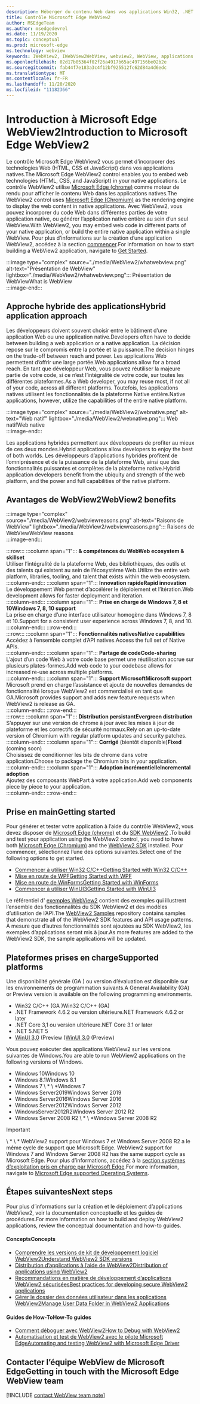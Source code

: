 ```yaml
---
description: Héberger du contenu Web dans vos applications Win32, .NET et UWP avec le contrôle Microsoft Edge WebView2
title: Contrôle Microsoft Edge WebView2
author: MSEdgeTeam
ms.author: msedgedevrel
ms.date: 11/19/2020
ms.topic: conceptual
ms.prod: microsoft-edge
ms.technology: webview
keywords: IWebView2, IWebView2WebView, webview2, WebView, applications Win32, Win32, Edge, ICoreWebView2, CoreWebView2, ICoreWebView2Host, contrôle de navigateur, HTML de bord, Windows Forms, WinForms, WPF, .NET, WinUI, Project REUNION
ms.openlocfilehash: 02d17b05364f02f26a4917b65ac497156be02b2e
ms.sourcegitcommit: fab44f7e183a3c4f12bf925512fc62d84a4d6edc
ms.translationtype: MT
ms.contentlocale: fr-FR
ms.lasthandoff: 11/20/2020
ms.locfileid: "11182366"
---
```

# <span data-ttu-id="b5e50-104">Introduction à Microsoft Edge WebView2</span><span class="sxs-lookup"><span data-stu-id="b5e50-104">Introduction to Microsoft Edge WebView2</span></span>  

<span data-ttu-id="b5e50-105">Le contrôle Microsoft Edge WebView2 vous permet d’incorporer des technologies Web (HTML, CSS et JavaScript) dans vos applications natives.</span><span class="sxs-lookup"><span data-stu-id="b5e50-105">The Microsoft Edge WebView2 control enables you to embed web technologies \(HTML, CSS, and JavaScript\) in your native applications.</span></span>  <span data-ttu-id="b5e50-106">Le contrôle WebView2 utilise [Microsoft Edge (chrome)][MicrosoftedgeinsiderMain] comme moteur de rendu pour afficher le contenu Web dans les applications natives.</span><span class="sxs-lookup"><span data-stu-id="b5e50-106">The WebView2 control uses [Microsoft Edge (Chromium)][MicrosoftedgeinsiderMain] as the rendering engine to display the web content in native applications.</span></span>  <span data-ttu-id="b5e50-107">Avec WebView2, vous pouvez incorporer du code Web dans différentes parties de votre application native, ou générer l’application native entière au sein d’un seul WebView.</span><span class="sxs-lookup"><span data-stu-id="b5e50-107">With WebView2, you may embed web code in different parts of your native application, or build the entire native application within a single WebView.</span></span>  <span data-ttu-id="b5e50-108">Pour plus d’informations sur la création d’une application WebView2, accédez à la section [commencer](#getting-started).</span><span class="sxs-lookup"><span data-stu-id="b5e50-108">For information on how to start building a WebView2 application, navigate to [Get Started](#getting-started).</span></span>  

:::image type="complex" source="./media/WebView2/whatwebview.png" alt-text="Présentation de WebView" lightbox="./media/WebView2/whatwebview.png":::
   <span data-ttu-id="b5e50-110">Présentation de WebView</span><span class="sxs-lookup"><span data-stu-id="b5e50-110">What is WebView</span></span>  
:::image-end:::  

## <span data-ttu-id="b5e50-111">Approche hybride des applications</span><span class="sxs-lookup"><span data-stu-id="b5e50-111">Hybrid application approach</span></span>  

<span data-ttu-id="b5e50-112">Les développeurs doivent souvent choisir entre le bâtiment d’une application Web ou une application native.</span><span class="sxs-lookup"><span data-stu-id="b5e50-112">Developers often have to decide between building a web application or a native application.</span></span>  <span data-ttu-id="b5e50-113">La décision repose sur le compromis entre la portée et la puissance.</span><span class="sxs-lookup"><span data-stu-id="b5e50-113">The decision hinges on the trade-off between reach and power.</span></span>  <span data-ttu-id="b5e50-114">Les applications Web permettent d’offrir une large portée.</span><span class="sxs-lookup"><span data-stu-id="b5e50-114">Web applications allow for a broad reach.</span></span>  <span data-ttu-id="b5e50-115">En tant que développeur Web, vous pouvez réutiliser la majeure partie de votre code, si ce n’est l’intégralité de votre code, sur toutes les différentes plateformes.</span><span class="sxs-lookup"><span data-stu-id="b5e50-115">As a Web developer, you may reuse most, if not all of your code, across all different platforms.</span></span>  <span data-ttu-id="b5e50-116">Toutefois, les applications natives utilisent les fonctionnalités de la plateforme Native entière.</span><span class="sxs-lookup"><span data-stu-id="b5e50-116">Native applications, however, utilize the capabilities of the entire native platform.</span></span>  

:::image type="complex" source="./media/WebView2/webnative.png" alt-text="Web natif" lightbox="./media/WebView2/webnative.png":::
   <span data-ttu-id="b5e50-118">Web natif</span><span class="sxs-lookup"><span data-stu-id="b5e50-118">Web native</span></span>  
:::image-end:::  

<span data-ttu-id="b5e50-119">Les applications hybrides permettent aux développeurs de profiter au mieux de ces deux mondes.</span><span class="sxs-lookup"><span data-stu-id="b5e50-119">Hybrid applications allow developers to enjoy the best of both worlds.</span></span>  <span data-ttu-id="b5e50-120">Les développeurs d’applications hybrides profitent de l’omniprésence et de la puissance de la plateforme Web, ainsi que des fonctionnalités puissantes et complètes de la plateforme native.</span><span class="sxs-lookup"><span data-stu-id="b5e50-120">Hybrid application developers benefit from the ubiquity and strength of the web platform, and the power and full capabilities of the native platform.</span></span>  

## <span data-ttu-id="b5e50-121">Avantages de WebView2</span><span class="sxs-lookup"><span data-stu-id="b5e50-121">WebView2 benefits</span></span>  

:::image type="complex" source="./media/WebView2/webviewreasons.png" alt-text="Raisons de WebView" lightbox="./media/WebView2/webviewreasons.png":::
   <span data-ttu-id="b5e50-123">Raisons de WebView</span><span class="sxs-lookup"><span data-stu-id="b5e50-123">WebView reasons</span></span>  
:::image-end:::  

:::row:::
   :::column span="1":::
      **<span data-ttu-id="b5e50-124">& compétences du Web</span><span class="sxs-lookup"><span data-stu-id="b5e50-124">Web ecosystem \& skillset</span></span>**  
      <span data-ttu-id="b5e50-125">Utiliser l’intégralité de la plateforme Web, des bibliothèques, des outils et des talents qui existent au sein de l’écosystème Web.</span><span class="sxs-lookup"><span data-stu-id="b5e50-125">Utilize the entire web platform, libraries, tooling, and talent that exists within the web ecosystem.</span></span>  
   :::column-end:::
   :::column span="1":::
      **<span data-ttu-id="b5e50-126">Innovation rapide</span><span class="sxs-lookup"><span data-stu-id="b5e50-126">Rapid innovation</span></span>**  
      <span data-ttu-id="b5e50-127">Le développement Web permet d’accélérer le déploiement et l’itération.</span><span class="sxs-lookup"><span data-stu-id="b5e50-127">Web development allows for faster deployment and iteration.</span></span>  
   :::column-end:::
   :::column span="1":::
      **<span data-ttu-id="b5e50-128">Prise en charge de Windows 7, 8 et 10</span><span class="sxs-lookup"><span data-stu-id="b5e50-128">Windows 7, 8, 10 support</span></span>**  
      <span data-ttu-id="b5e50-129">La prise en charge d’une interface utilisateur homogène dans Windows 7, 8 et 10.</span><span class="sxs-lookup"><span data-stu-id="b5e50-129">Support for a consistent user experience across Windows 7, 8, and 10.</span></span>  
   :::column-end:::
:::row-end:::  
:::row:::
   :::column span="1":::
      **<span data-ttu-id="b5e50-130">Fonctionnalités natives</span><span class="sxs-lookup"><span data-stu-id="b5e50-130">Native capabilities</span></span>**  
      <span data-ttu-id="b5e50-131">Accédez à l’ensemble complet d’API natives.</span><span class="sxs-lookup"><span data-stu-id="b5e50-131">Access the full set of Native APIs.</span></span>  
   :::column-end:::
   :::column span="1":::
      **<span data-ttu-id="b5e50-132">Partage de code</span><span class="sxs-lookup"><span data-stu-id="b5e50-132">Code-sharing</span></span>**  
      <span data-ttu-id="b5e50-133">L’ajout d’un code Web à votre code base permet une réutilisation accrue sur plusieurs plates-formes.</span><span class="sxs-lookup"><span data-stu-id="b5e50-133">Add web code to your codebase allows for increased re-use across multiple platforms.</span></span>  
   :::column-end:::
   :::column span="1":::
      **<span data-ttu-id="b5e50-134">Support Microsoft</span><span class="sxs-lookup"><span data-stu-id="b5e50-134">Microsoft support</span></span>**  
      <span data-ttu-id="b5e50-135">Microsoft prend en charge l’assistance et ajoute de nouvelles demandes de fonctionnalité lorsque WebView2 est commercialisé en tant que GA.</span><span class="sxs-lookup"><span data-stu-id="b5e50-135">Microsoft provides support and adds new feature requests when WebView2 is release as GA.</span></span>  
   :::column-end:::
:::row-end:::  
:::row:::
   :::column span="1":::
      **<span data-ttu-id="b5e50-136">Distribution persistant</span><span class="sxs-lookup"><span data-stu-id="b5e50-136">Evergreen distribution</span></span>**  
      <span data-ttu-id="b5e50-137">S’appuyer sur une version de chrome à jour avec les mises à jour de plateforme et les correctifs de sécurité normaux.</span><span class="sxs-lookup"><span data-stu-id="b5e50-137">Rely on an up-to-date version of Chromium with regular platform updates and security patches.</span></span>  
   :::column-end:::
   :::column span="1":::
      <span data-ttu-id="b5e50-138">**Corrigé** \(bientôt disponible)</span><span class="sxs-lookup"><span data-stu-id="b5e50-138">**Fixed** \(coming soon\)</span></span>  
      <span data-ttu-id="b5e50-139">Choisissez de conditionner les bits de chrome dans votre application.</span><span class="sxs-lookup"><span data-stu-id="b5e50-139">Choose to package the Chromium bits in your application.</span></span>  
   :::column-end:::
   :::column span="1":::
      **<span data-ttu-id="b5e50-140">Adoption incrémentielle</span><span class="sxs-lookup"><span data-stu-id="b5e50-140">Incremental adoption</span></span>**  
      <span data-ttu-id="b5e50-141">Ajoutez des composants WebPart à votre application.</span><span class="sxs-lookup"><span data-stu-id="b5e50-141">Add web components piece by piece to your application.</span></span>  
   :::column-end:::
:::row-end:::  

## <span data-ttu-id="b5e50-142">Prise en main</span><span class="sxs-lookup"><span data-stu-id="b5e50-142">Getting started</span></span>  

<span data-ttu-id="b5e50-143">Pour générer et tester votre application à l’aide du contrôle WebView2, vous devez disposer de [Microsoft Edge (chrome)][MicrosoftedgeinsiderDownload] et du [SDK WebView2][NugetPackagesMicrosoftWebWebView2] .</span><span class="sxs-lookup"><span data-stu-id="b5e50-143">To build and test your application using the WebView2 control, you need to have both [Microsoft Edge (Chromium)][MicrosoftedgeinsiderDownload] and the [WebView2 SDK][NugetPackagesMicrosoftWebWebView2] installed.</span></span>  <span data-ttu-id="b5e50-144">Pour commencer, sélectionnez l’une des options suivantes.</span><span class="sxs-lookup"><span data-stu-id="b5e50-144">Select one of the following options to get started.</span></span>  

*   [<span data-ttu-id="b5e50-145">Commencer à utiliser Win32 C/C++</span><span class="sxs-lookup"><span data-stu-id="b5e50-145">Getting Started with Win32 C/C++</span></span>][Webview2GettingstartedWin32]  
*   [<span data-ttu-id="b5e50-146">Mise en route de WPF</span><span class="sxs-lookup"><span data-stu-id="b5e50-146">Getting Started with WPF</span></span>][Webview2GettingstartedWpf]  
*   [<span data-ttu-id="b5e50-147">Mise en route de WinForms</span><span class="sxs-lookup"><span data-stu-id="b5e50-147">Getting Started with WinForms</span></span>][Webview2GettingstartedWinforms]  
*   [<span data-ttu-id="b5e50-148">Commencer à utiliser WinUI3</span><span class="sxs-lookup"><span data-stu-id="b5e50-148">Getting Started with WinUI3</span></span>][Webview2GettingstartedWinui]  

<span data-ttu-id="b5e50-149">Le référentiel d' [exemples WebView2][GithubMicrosoftedgeWebview2samples] contient des exemples qui illustrent l’ensemble des fonctionnalités du SDK WebView2 et des modèles d’utilisation de l’API.</span><span class="sxs-lookup"><span data-stu-id="b5e50-149">The [WebView2 Samples][GithubMicrosoftedgeWebview2samples] repository contains samples that demonstrate all of the WebView2 SDK features and API usage patterns.</span></span>  <span data-ttu-id="b5e50-150">À mesure que d’autres fonctionnalités sont ajoutées au SDK WebView2, les exemples d’applications seront mis à jour.</span><span class="sxs-lookup"><span data-stu-id="b5e50-150">As more features are added to the WebView2 SDK, the sample applications will be updated.</span></span>  

## <span data-ttu-id="b5e50-151">Plateformes prises en charge</span><span class="sxs-lookup"><span data-stu-id="b5e50-151">Supported platforms</span></span>  

<span data-ttu-id="b5e50-152">Une disponibilité générale (GA \) ou version d’évaluation est disponible sur les environnements de programmation suivants.</span><span class="sxs-lookup"><span data-stu-id="b5e50-152">A General Availability \(GA\) or Preview version is available on the following programming environments.</span></span>  

*   <span data-ttu-id="b5e50-153">Win32 C/C++ \(GA \)</span><span class="sxs-lookup"><span data-stu-id="b5e50-153">Win32 C/C++ \(GA\)</span></span>
*   <span data-ttu-id="b5e50-154">.NET Framework 4.6.2 ou version ultérieure</span><span class="sxs-lookup"><span data-stu-id="b5e50-154">.NET Framework 4.6.2 or later</span></span>
*   <span data-ttu-id="b5e50-155">.NET Core 3,1 ou version ultérieure</span><span class="sxs-lookup"><span data-stu-id="b5e50-155">.NET Core 3.1 or later</span></span>
*   <span data-ttu-id="b5e50-156">.NET 5</span><span class="sxs-lookup"><span data-stu-id="b5e50-156">.NET 5</span></span>
*   <span data-ttu-id="b5e50-157">[WinUI 3,0][UwpToolkitsWinui3] \(Preview \)</span><span class="sxs-lookup"><span data-stu-id="b5e50-157">[WinUI 3.0][UwpToolkitsWinui3] \(Preview\)</span></span>

<span data-ttu-id="b5e50-158">Vous pouvez exécuter des applications WebView2 sur les versions suivantes de Windows.</span><span class="sxs-lookup"><span data-stu-id="b5e50-158">You are able to run WebView2 applications on the following versions of Windows.</span></span>  

*   <span data-ttu-id="b5e50-159">Windows 10</span><span class="sxs-lookup"><span data-stu-id="b5e50-159">Windows 10</span></span>  
*   <span data-ttu-id="b5e50-160">Windows 8.1</span><span class="sxs-lookup"><span data-stu-id="b5e50-160">Windows 8.1</span></span>  
*   <span data-ttu-id="b5e50-161">Windows 7 \ \* \ \*</span><span class="sxs-lookup"><span data-stu-id="b5e50-161">Windows 7 </span></span>  
*   <span data-ttu-id="b5e50-162">Windows Server2019</span><span class="sxs-lookup"><span data-stu-id="b5e50-162">Windows Server 2019</span></span>  
*   <span data-ttu-id="b5e50-163">Windows Server2016</span><span class="sxs-lookup"><span data-stu-id="b5e50-163">Windows Server 2016</span></span>  
*   <span data-ttu-id="b5e50-164">Windows Server2012</span><span class="sxs-lookup"><span data-stu-id="b5e50-164">Windows Server 2012</span></span>  
*   <span data-ttu-id="b5e50-165">WindowsServer2012R2</span><span class="sxs-lookup"><span data-stu-id="b5e50-165">Windows Server 2012 R2</span></span>  
*   <span data-ttu-id="b5e50-166">Windows Server 2008 R2 \ \* \ \*</span><span class="sxs-lookup"><span data-stu-id="b5e50-166">Windows Server 2008 R2 </span></span>  

> [!IMPORTANT]
> <span data-ttu-id="b5e50-167">\ \* \ \* WebView2 support pour Windows 7 et Windows Server 2008 R2 a le même cycle de support que Microsoft Edge.</span><span class="sxs-lookup"><span data-stu-id="b5e50-167"> WebView2 support for Windows 7 and Windows Server 2008 R2 has the same support cycle as Microsoft Edge.</span></span>  <span data-ttu-id="b5e50-168">Pour plus d’informations, accédez à la [section systèmes d’exploitation pris en charge par Microsoft Edge][DeployedgeMicrosoftEdgeSupportedOS].</span><span class="sxs-lookup"><span data-stu-id="b5e50-168">For more information, navigate to [Microsoft Edge supported Operating Systems][DeployedgeMicrosoftEdgeSupportedOS].</span></span>  

## <span data-ttu-id="b5e50-169">Étapes suivantes</span><span class="sxs-lookup"><span data-stu-id="b5e50-169">Next steps</span></span>  

<span data-ttu-id="b5e50-170">Pour plus d’informations sur la création et le déploiement d’applications WebView2, voir la documentation conceptuelle et les guides de procédures.</span><span class="sxs-lookup"><span data-stu-id="b5e50-170">For more information on how to build and deploy WebView2 applications, review the conceptual documentation and how-to guides.</span></span>  

#### <span data-ttu-id="b5e50-171">Concepts</span><span class="sxs-lookup"><span data-stu-id="b5e50-171">Concepts</span></span>  

*   [<span data-ttu-id="b5e50-172">Comprendre les versions de kit de développement logiciel WebView2</span><span class="sxs-lookup"><span data-stu-id="b5e50-172">Understand WebView2 SDK versions</span></span>][Webview2ConceptsVersioning]
*   [<span data-ttu-id="b5e50-173">Distribution d’applications à l’aide de WebView2</span><span class="sxs-lookup"><span data-stu-id="b5e50-173">Distribution of applications using WebView2</span></span>][Webview2ConceptsDistribution]  
*   [<span data-ttu-id="b5e50-174">Recommandations en matière de développement d’applications WebView2 sécurisées</span><span class="sxs-lookup"><span data-stu-id="b5e50-174">Best practices for developing secure WebView2 applications</span></span>][Webview2ConceptsSecurity]
*   [<span data-ttu-id="b5e50-175">Gérer le dossier des données utilisateur dans les applications WebView2</span><span class="sxs-lookup"><span data-stu-id="b5e50-175">Manage User Data Folder in WebView2 Applications</span></span>][Webview2ConceptsUserdatafolder]
 
#### <span data-ttu-id="b5e50-176">Guides de How-To</span><span class="sxs-lookup"><span data-stu-id="b5e50-176">How-To guides</span></span>  

*   [<span data-ttu-id="b5e50-177">Comment déboguer avec WebView2</span><span class="sxs-lookup"><span data-stu-id="b5e50-177">How to Debug with WebView2</span></span>][Webview2HowtoDebug]  
*   [<span data-ttu-id="b5e50-178">Automatisation et test de WebView2 avec le pilote Microsoft Edge</span><span class="sxs-lookup"><span data-stu-id="b5e50-178">Automating and testing WebView2 with Microsoft Edge Driver</span></span>][Webview2HowtoWebdriver]


## <span data-ttu-id="b5e50-179">Contacter l’équipe WebView de Microsoft Edge</span><span class="sxs-lookup"><span data-stu-id="b5e50-179">Getting in touch with the Microsoft Edge WebView team</span></span>  

[!INCLUDE [contact WebView team note](./includes/contact-webview-team-note.md)]  

<!-- links -->  

[Webview2ConceptsDistribution]: ./concepts/distribution.md "Distribution d’applications à l’aide de WebView2 | Documents Microsoft"  
[Webview2ConceptsSecurity]: ./concepts/security.md "Recommandations en matière de développement d’applications WebView2 sécurisées | Documents Microsoft"  
[Webview2ConceptsUserdatafolder]: ./concepts/userdatafolder.md "Gestion du dossier de données utilisateur | Documents Microsoft"  
[Webview2ConceptsVersioning]: ./concepts/versioning.md "Comprendre les versions du SDK WebView2 | Documents Microsoft"  
[Webview2GettingstartedWin32]: ./gettingstarted/win32.md "Mise en route de WebView2 | Documents Microsoft"  
[Webview2GettingstartedWinforms]: ./gettingstarted/winforms.md "Commencer à utiliser WebView2 dans les applications Windows Forms (Preview) | Documents Microsoft"  
[Webview2GettingstartedWinui]: ./gettingstarted/winui.md "Commencer à utiliser WebView2 dans WinUI3 (Preview) | Documents Microsoft"  
[Webview2GettingstartedWpf]: ./gettingstarted/wpf.md "Commencer à utiliser WebView2 dans WPF (Preview) | Documents Microsoft"  
[Webview2HowtoDebug]: ./howto/debug.md "Comment déboguer avec WebView2 | Documents Microsoft"  
[Webview2HowtoWebdriver]: ./howto/webdriver.md "Automatisation et test de WebView2 avec le pilote Microsoft Edge | Documents Microsoft"  
[Webview2Releasenotes]: ./releasenotes.md "Notes de publication pour WebView2 SDK | Documents Microsoft"  

[UwpToolkitsWinui3]: /uwp/toolkits/winui3/index "Windows UI Library 3 Preview 2 (2020 de juillet) | Documents Microsoft"  

[DeployedgeMicrosoftEdgeSupportedOS]: /deployedge/microsoft-edge-supported-operating-systems "Systèmes d’exploitation pris en charge par Microsoft Edge | Documents Microsoft"  

[GithubMicrosoftedgeWebview2samples]: https://github.com/MicrosoftEdge/WebView2Samples "Exemples de WebView2-MicrosoftEdge/WebView2Samples | GitHub"  
[GithubMicrosoftedgeWebviewfeddback]: https://github.com/MicrosoftEdge/WebViewFeedback "Commentaires sur le WebView-MicrosoftEdge/WebViewFeedback | GitHub" 

[MicrosoftedgeinsiderMain]: https://www.microsoftedgeinsider.com "Microsoft Edge Insider"  
[MicrosoftedgeinsiderDownload]: https://www.microsoftedgeinsider.com/download "Télécharger Microsoft Edge Insider"  

[NugetPackagesMicrosoftWebWebView2]: https://www.nuget.org/packages/Microsoft.Web.WebView2 "Microsoft. Web. WebView2 | Galerie NuGet"  

